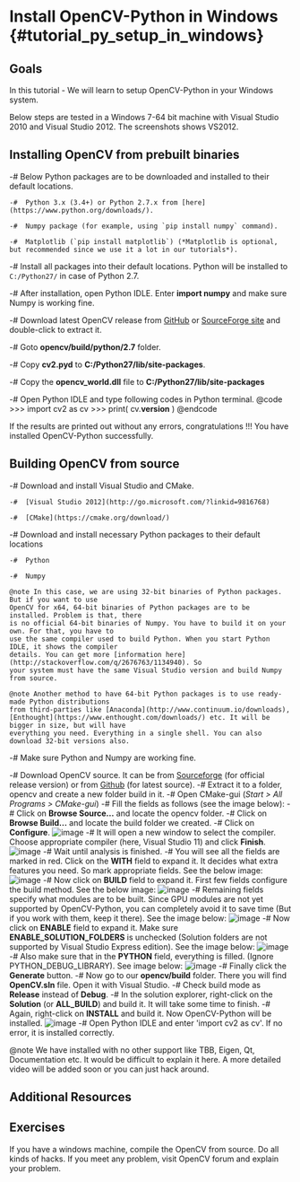 Install OpenCV-Python in Windows {#tutorial_py_setup_in_windows}
================================

Goals
-----

In this tutorial
    - We will learn to setup OpenCV-Python in your Windows system.

Below steps are tested in a Windows 7-64 bit machine with Visual Studio 2010 and Visual Studio 2012.
The screenshots shows VS2012.

Installing OpenCV from prebuilt binaries
----------------------------------------

-#  Below Python packages are to be downloaded and installed to their default locations.

    -#  Python 3.x (3.4+) or Python 2.7.x from [here](https://www.python.org/downloads/).

    -#  Numpy package (for example, using `pip install numpy` command).

    -#  Matplotlib (`pip install matplotlib`) (*Matplotlib is optional, but recommended since we use it a lot in our tutorials*).

-#  Install all packages into their default locations. Python will be installed to `C:/Python27/` in case of Python 2.7.

-#  After installation, open Python IDLE. Enter **import numpy** and make sure Numpy is working fine.

-#  Download latest OpenCV release from [GitHub](https://github.com/opencv/opencv/releases) or
    [SourceForge site](https://sourceforge.net/projects/opencvlibrary/files/)
    and double-click to extract it.

-#  Goto **opencv/build/python/2.7** folder.

-#  Copy **cv2.pyd** to **C:/Python27/lib/site-packages**.

-#  Copy the **opencv_world.dll** file to **C:/Python27/lib/site-packages**

-#  Open Python IDLE and type following codes in Python terminal.
    @code
        >>> import cv2 as cv
        >>> print( cv.__version__ )
    @endcode

If the results are printed out without any errors, congratulations !!! You have installed
OpenCV-Python successfully.

Building OpenCV from source
---------------------------

-#  Download and install Visual Studio and CMake.

    -#  [Visual Studio 2012](http://go.microsoft.com/?linkid=9816768)

    -#  [CMake](https://cmake.org/download/)

-#  Download and install necessary Python packages to their default locations

    -#  Python

    -#  Numpy

    @note In this case, we are using 32-bit binaries of Python packages. But if you want to use
    OpenCV for x64, 64-bit binaries of Python packages are to be installed. Problem is that, there
    is no official 64-bit binaries of Numpy. You have to build it on your own. For that, you have to
    use the same compiler used to build Python. When you start Python IDLE, it shows the compiler
    details. You can get more [information here](http://stackoverflow.com/q/2676763/1134940). So
    your system must have the same Visual Studio version and build Numpy from source.

    @note Another method to have 64-bit Python packages is to use ready-made Python distributions
    from third-parties like [Anaconda](http://www.continuum.io/downloads),
    [Enthought](https://www.enthought.com/downloads/) etc. It will be bigger in size, but will have
    everything you need. Everything in a single shell. You can also download 32-bit versions also.

-#  Make sure Python and Numpy are working fine.

-#  Download OpenCV source. It can be from
    [Sourceforge](http://sourceforge.net/projects/opencvlibrary/) (for official release version) or
    from [Github](https://github.com/opencv/opencv) (for latest source).
-#  Extract it to a folder, opencv and create a new folder build in it.
-#  Open CMake-gui (*Start \> All Programs \> CMake-gui*)
-#  Fill the fields as follows (see the image below):
    -#  Click on **Browse Source...** and locate the opencv folder.
    -#  Click on **Browse Build...** and locate the build folder we created.
    -#  Click on **Configure**.
        ![image](images/Capture1.jpg)
    -#  It will open a new window to select the compiler. Choose appropriate compiler (here,
        Visual Studio 11) and click **Finish**.
        ![image](images/Capture2.png)
    -#  Wait until analysis is finished.
-#  You will see all the fields are marked in red. Click on the **WITH** field to expand it. It
    decides what extra features you need. So mark appropriate fields. See the below image:
    ![image](images/Capture3.png)
-#  Now click on **BUILD** field to expand it. First few fields configure the build method. See the
    below image:
    ![image](images/Capture5.png)
-#  Remaining fields specify what modules are to be built. Since GPU modules are not yet supported
    by OpenCV-Python, you can completely avoid it to save time (But if you work with them, keep it
    there). See the image below:
    ![image](images/Capture6.png)
-#  Now click on **ENABLE** field to expand it. Make sure **ENABLE_SOLUTION_FOLDERS** is unchecked
    (Solution folders are not supported by Visual Studio Express edition). See the image below:
    ![image](images/Capture7.png)
-#  Also make sure that in the **PYTHON** field, everything is filled. (Ignore
    PYTHON_DEBUG_LIBRARY). See image below:
    ![image](images/Capture80.png)
-#  Finally click the **Generate** button.
-#  Now go to our **opencv/build** folder. There you will find **OpenCV.sln** file. Open it with
    Visual Studio.
-#  Check build mode as **Release** instead of **Debug**.
-#  In the solution explorer, right-click on the **Solution** (or **ALL_BUILD**) and build it. It
    will take some time to finish.
-#  Again, right-click on **INSTALL** and build it. Now OpenCV-Python will be installed.
    ![image](images/Capture8.png)
-#  Open Python IDLE and enter 'import cv2 as cv'. If no error, it is installed correctly.

@note We have installed with no other support like TBB, Eigen, Qt, Documentation etc. It would be
difficult to explain it here. A more detailed video will be added soon or you can just hack around.

Additional Resources
--------------------

Exercises
---------

If you have a windows machine, compile the OpenCV from source. Do all kinds of hacks. If you meet
any problem, visit OpenCV forum and explain your problem.
